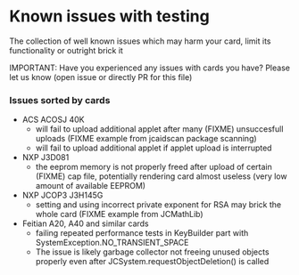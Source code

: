 # Known issues with testing 
The collection of well known issues which may harm your card, limit its functionality or outright brick it

IMPORTANT: Have you experienced any issues with cards you have? Please let us know (open issue or directly PR for this file)

### Issues sorted by cards 
  * ACS ACOSJ 40K 
    * will fail to upload additional applet after many (FIXME) unsuccesfull uploads (FIXME example from jcaidscan package scanning)
    * will fail to upload additional applet if applet upload is interrupted
  * NXP J3D081 
    * the eeprom memory is not properly freed after upload of certain (FIXME) cap file, potentially rendering card almost useless (very low amount of available EEPROM)
  * NXP JCOP3 J3H145G
    * setting and using incorrect private exponent for RSA may brick the whole card (FIXME example from JCMathLib)
  * Feitian A20, A40 and similar cards 
    * failing repeated performance tests in KeyBuilder part with SystemException.NO_TRANSIENT_SPACE
    * The issue is likely garbage collector not freeing unused objects properly even after JCSystem.requestObjectDeletion() is called
    
  
